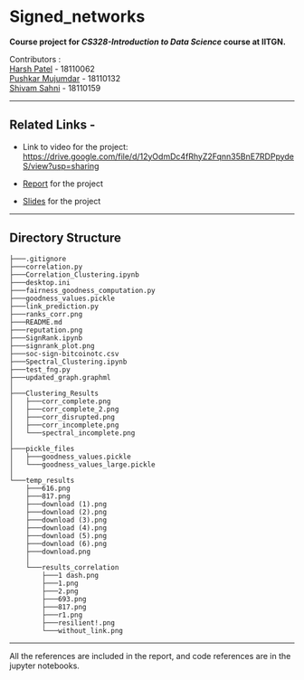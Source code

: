 # Signed_networks

**Course project for _CS328-Introduction to Data Science_ course at IITGN.**

Contributors :\
[Harsh Patel](https://github.com/Harshp1802) - 18110062\
[Pushkar Mujumdar](https://github.com/pmujumdar27) - 18110132\
[Shivam Sahni](https://github.com/shivam15s) - 18110159

---

## Related Links - 

- Link to video for the project: https://drive.google.com/file/d/12yOdmDc4fRhyZ2Fqnn35BnE7RDPpydeS/view?usp=sharing

- [Report](./Signed_Networks_Report.pdf) for the project
- [Slides](./Signed_Networks_Slides.pdf) for the project

---

## Directory Structure

```
├───.gitignore
├───correlation.py
├───Correlation_Clustering.ipynb
├───desktop.ini
├───fairness_goodness_computation.py
├───goodness_values.pickle
├───link_prediction.py
├───ranks_corr.png
├───README.md
├───reputation.png
├───SignRank.ipynb
├───signrank_plot.png
├───soc-sign-bitcoinotc.csv
├───Spectral_Clustering.ipynb
├───test_fng.py
├───updated_graph.graphml
│
├───Clustering_Results
│   ├───corr_complete.png
│   ├───corr_complete_2.png
│   ├───corr_disrupted.png
│   ├───corr_incomplete.png
│   └───spectral_incomplete.png
│
├───pickle_files
│   ├───goodness_values.pickle
│   └───goodness_values_large.pickle
│
└───temp_results
    ├───616.png
    ├───817.png
    ├───download (1).png
    ├───download (2).png
    ├───download (3).png
    ├───download (4).png
    ├───download (5).png
    ├───download (6).png
    ├───download.png
    │
    └───results_correlation
        ├───1 dash.png
        ├───1.png
        ├───2.png
        ├───693.png
        ├───817.png
        ├───r1.png
        ├───resilient!.png
        └───without_link.png
```

---

All the references are included in the report, and code references are in the jupyter notebooks.